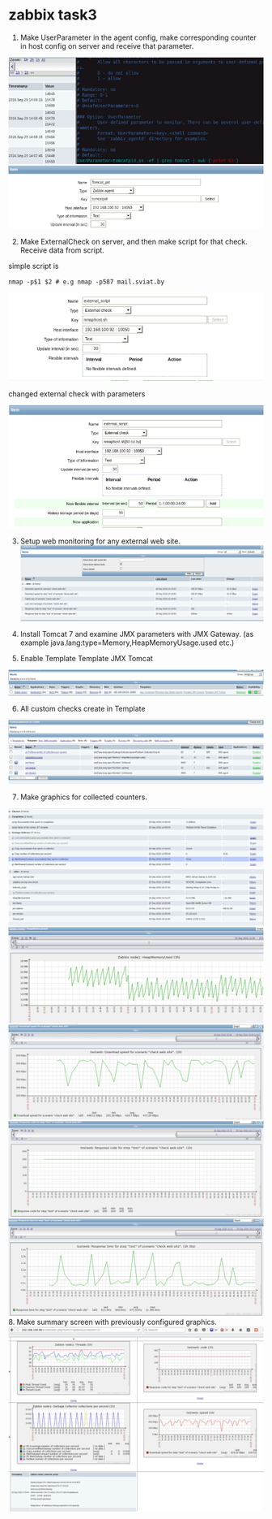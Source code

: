 # zabbix task3
1. Make UserParameter in the agent config, make corresponding counter in host config on server and receive that parameter. 

![](https://github.com/alekskar/zabbix/blob/task3/resources/zabbix3_one.png)
![](https://github.com/alekskar/zabbix/blob/task3/resources/zabbix3_one_pids.png)

2. Make ExternalCheck on server, and then make script for that check. Receive data from script.

simple script is
```
nmap -p$1 $2 # e.g nmap -p587 mail.sviat.by
```

![](https://github.com/alekskar/zabbix/blob/task3/resources/zabbix3_external_script_create.png)

changed external check with parameters

![](resources/key2.png)

3. Setup web monitoring for any external web site.
![](https://github.com/alekskar/zabbix/blob/task3/resources/zabbix3_web.png)

4. Install Tomcat 7 and examine JMX parameters with JMX Gateway. (as example java.lang:type=Memory,HeapMemoryUsage.used etc.)
5. Enable Template Template JMX Tomcat

![](https://github.com/alekskar/zabbix/blob/task3/resources/zabbix3_jmx.png)

6. All custom checks create in Template

![](https://github.com/alekskar/zabbix/blob/task3/resources/zabbix3_my_template.png)

7. Make graphics for collected counters.


![](https://github.com/alekskar/zabbix/blob/task3/resources/zabbix3_jmx_items.png)
![](https://github.com/alekskar/zabbix/blob/task3/resources/zabbix3_results_monitoring.png)
![](https://github.com/alekskar/zabbix/blob/task3/resources/zabbix3_heap_memory_custom.png)
![](https://github.com/alekskar/zabbix/blob/task3/resources/zabbix3__web_download_speed.png)
![](https://github.com/alekskar/zabbix/blob/task3/resources/Zabbix3_web_200ok.png)
![](https://github.com/alekskar/zabbix/blob/task3/resources/zabbix3_web_responce.png)
8. Make summary screen with previously configured graphics.
![](resources/screen.png)
